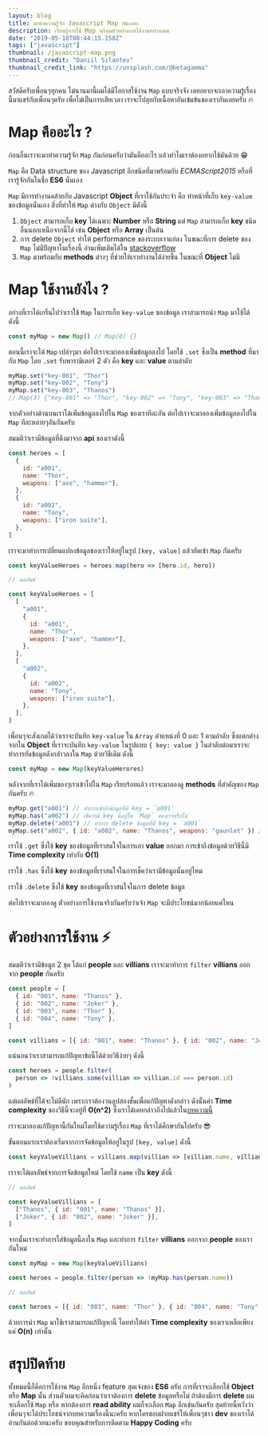 ```yaml
---
layout: blog
title: มาทำความรู้จัก Javascript Map กันเถอะ
description: เรียนรู้การใช้ Map พร้อมตัวอย่างการใช้งานอย่างเมพ
date: "2019-05-18T08:44:15.158Z"
tags: ["javascript"]
thumbnail: /javascript-map.png
thumbnail_credit: "Daniil Silantev"
thumbnail_credit_link: "https://unsplash.com/@betagamma"
---
```


สวัสดีครับเพื่อนๆทุกคน ไม่นานมานี้ผมได้มีโอกาสใช้งาน `Map` แบบจริงจัง เลยอยากจะเอาความรู้เรื่องนี้มาแชร์กับเพื่อนๆครับ เพื่อไม่เป็นการเสียเวลา เราจะไปลุยกับเนื้อหาอันเข้มข้นของเรากันเลยครับ :fire:

# Map คืออะไร ?

ก่อนอื่นเราจะมาทำความรู้จัก `Map` กันก่อนครับว่ามันคืออะไร แล้วทำไมเราต้องอยากใช้มันด้วย :grin:

`Map` คือ Data structure ของ Javascript อีกชนิดที่มาพร้อมกับ _ECMAScript2015_ หรือที่เรารู้จักกันในชื่อ **ES6** นั่นเอง

`Map` มีการทำงานคล้ายกับ Javascript **Object** ที่เราใช้กันประจำ คือ ทำหน้าที่เก็บ `key-value` ของข้อมูลนั่นเอง สิ่งที่ทำให้ `Map` ต่างกับ `Object` มีดังนี้

1. `Object` สามารถเก็บ **key** ได้เฉพาะ **Number** หรือ **String** แต่ `Map` สามารถเก็บ **key** ชนิดอื่นนอกเหนือจากนี้ได้ เช่น **Object** หรือ **Array** เป็นต้น
2. การ delete `Object` ทำให้ performance ของระบบเราแย่ลง ในขณะที่การ delete ของ `Map` ไม่มีปัญหาในเรื่องนี้ อ่านเพิ่มเติมได้ใน [stackoverflow](https://stackoverflow.com/questions/43594092/slow-delete-of-object-properties-in-js-in-v8/44008788)
3. `Map` มาพร้อมกับ **methods** ต่างๆ ที่ช่วยให้เราทำงานได้ง่ายขึ้น ในขณะที่ **Object** ไม่มี

# Map ใช้งานยังไง ?

อย่างที่เราได้เกริ่นไปว่าเราใช้ `Map` ในการเก็บ `key-value` ของข้อมูล เราสามารถนำ `Map` มาใช้ได้ดังนี้

```js
const myMap = new Map() // Map(0) {}
```

ตอนนี้เราจะได้ `Map` เปล่าๆมา ต่อไปเราจะมาลองเพิ่มข้อมูลลงไป โดยใช้ `.set` ซึ่งเป็น **method** ที่มากับ `Map` โดย `.set` รับพารามิเตอร์ 2 ตัว คือ **key** และ **value** ตามลำดับ

```js
myMap.set("key-001", "Thor")
myMap.set("key-002", "Tony")
myMap.set("key-003", "Thanos")
// Map(3) {"key-001" => "Thor", "key-002" => "Tony", "key-003" => "Thanos"}
```

จากตัวอย่างด้านบนเราได้เพิ่มข้อมูลลงไปใน `Map` ของเราทีละอัน ต่อไปเราจะมาลองเพิ่มข้อมูลลงไปใน `Map` ทีละหลายๆอันกันครับ

สมมติว่าเรามีข้อมูลที่ดึงมาจาก **api** ของเราดังนี้

```js
const heroes = [
  {
    id: "a001",
    name: "Thor",
    weapons: ["axe", "hammer"],
  },
  {
    id: "a002",
    name: "Tony",
    weapons: ["iron suite"],
  },
]
```

เราจะมาทำการเปลี่ยนแปลงข้อมูลของเราให้อยู่ในรูป `[key, value]` แล้วยัดเข้า `Map` กันครับ

```js
const keyValueHeroes = heroes.map(hero => [hero.id, hero])
```

```js
// ผลลัพธ์

const keyValueHeroes = [
  [
    "a001",
    {
      id: "a001",
      name: "Thor",
      weapons: ["axe", "hammer"],
    },
  ],
  [
    "a002",
    {
      id: "a002",
      name: "Tony",
      weapons: ["iron suite"],
    },
  ],
]
```

เพื่อนๆจะสังเกตได้ว่าเราจะบันทึก `key-value` ใน `Array` ตำแหน่งที่ 0 และ 1 ตามลำดับ ซึ่งแตกต่างจากใน **Object** ที่เราจะบันทึก `key-value` ในรูปแบบ `{ key: value }` ในลำดับต่อมาเราจะทำการยัดข้อมูลดังกล่าวลงใน `Map` ด้วยวิธีเดิม ดังนี้

```js
const myMap = new Map(keyValueHerores)
```

หลังจากที่เราได้เพิ่มของๆเราเข้าไปใน `Map` เรียบร้อยแล้ว เราจะมาลองดู **methods** ที่สำคัญของ `Map` กันครับ :fire:

```js
myMap.get("a001") // ทำการเข้าถึงข้อมูลที่มี key = `a001`
myMap.has("a002") // เช็คว่ามี key นี้อยู่ใน `Map` ของเราหรือไม่
myMap.delete("a001") // ทำการ delete ข้อมูลที่มี key = `a001`
myMap.set("a002", { id: "a002", name: "Thanos", weapons: "gaunlet" }) // ทำการเพิ่มหรือแก้ไขข้อมูล ในที่นี้เรามี key = `a002` อยู่แล้ว ดังนี้นการใช้ `.set` จะเป็นการแก้ไขข้อมูงที่มีอยู่
```

เราใช้ `.get` ซึ่งใช้ **key** ของข้อมูลที่เราสนใจในการเอา **value** ออกมา การเข้าถึงข้อมูลด้วยวิธีนี้มี **Time complexity** เท่ากับ **O(1)**

เราใช้ `.has` ซึ่งใช้ **key** ของข้อมูลที่เราสนใจในการเช็คว่าเรามีข้อมูลนั้นอยู่ไหม

เราใช้ `.delete` ซึ่งใช้ **key** ของข้อมูลที่เราสนใจในการ delete ข้อมูล

ต่อไปเราจะมาลองดู ตัวอย่างการใช้งานจริงกันครับว่าเจ้า `Map` จะมีประโยชน์มากน้อยแค่ไหน

# ตัวอย่างการใช้งาน :zap:

สมมติว่าเรามีข้อมูล 2 ชุด ได้แก่ **people** และ **villians** เราจะมาทำการ `filter` **villians** ออกจาก **people** กันครับ

```js
const people = [
  { id: "001", name: "Thanos" },
  { id: "002", name: "Joker" },
  { id: "003", name: "Thor" },
  { id: "004", name: "Tony" },
]

const villians = [{ id: "001", name: "Thanos" }, { id: "002", name: "Joker" }]
```

แน่นอนว่าเราสามารถแก้ปัญหาข้อนี้ได้ด้วยวิธีง่ายๆ ดังนี้

```js
const heroes = people.filter(
  person => !villians.some(villian => villian.id === person.id)
)
```

แต่ผลลัพธ์ที่ได้จะไม่ดีนัก เพราะเราต้องวนลูปสองชั้นเพื่อแก้ปัญหาดังกล่าว ดังนั้นค่า **Time complexity** ของวิธีนี้จะอยู่ที่ **O(n^2)** ซึ่งเราได้เคยกล่าวถึงไปแล้วใน[บทความนี้](https://www.codenothing.co/blogs/javascript-reduce-pattern/)

เราจะมาลองแก้ปัญหานี้กันใหม่โดยใช้ความรู้เรื่อง `Map` ที่เราได้ศึกษากันไปครับ :sunglasses:

ขั้นตอนแรกเราต้องเริ่มจากการจัดข้อมูลให้อยู่ในรูป `[key, value]` ดังนี้

```js
const keyValueVillians = villians.map(villian => [villian.name, villian])
```

เราจะได้ผลลัพธ์จากการจัดข้อมูลใหม่ โดยใช้ `name` เป็น **key** ดังนี้

```js
// ผลลัพธ์

const keyValueVillians = [
  ["Thanos", { id: "001", name: "Thanos" }],
  ["Joker", { id: "002", name: "Joker" }],
]
```

จากนั้นเราจะทำการใส่ข้อมูลนี้ลงใน `Map` และทำการ `filter` **villians** ออกจาก **people** ของเรากันใหม่

```js
const myMap = new Map(keyValueVillians)

const heroes = people.filter(person => !myMap.has(person.name))
```

```js
// ผลลัพธ์

const heroes = [{ id: "003", name: "Thor" }, { id: "004", name: "Tony" }]
```

ด้วยการนำ `Map` มาใช้เราสามารถแก้ปัญหานี้ โดยทำให้ค่า **Time complexity** ของเราเหลือเพียงแค่ **O(n)** เท่านั้น

# สรุปปิดท้าย

ทั้งหมดนี้ก็คือการใช้งาน `Map` อีกหนึ่ง feature สุดเจ๋งของ **ES6** ครับ การที่เราจะเลือกใช้ **Object** หรือ **Map** นั้น ส่วนตัวผมจะคิดก่อนว่าเราต้องการ **delete** ข้อมูลหรือไม่ ถ้าต้องมีการ **delete** ผมจะเลือกใช้ `Map` หรือ หากต้องการ **read ability** ผมก็จะเลือก `Map` อีกเช่นกันครับ สุดท้ายนี้หวังว่าเพื่อนๆจะได้ประโยชน์จากบทความเรื่องนี้นะครับ หากใครชอบฝากแชร์ให้เพื่อนๆชาว **dev** ของเราได้อ่านกันต่อด้วยนะครับ ขอบคุณสำหรับการติดตาม **Happy Coding** ครับ
